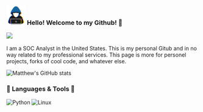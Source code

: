 ### <picture><img src = "https://github.com/0xAbdulKhalid/0xAbdulKhalid/raw/main/assets/mdImages/about_me.gif" width = 50px></picture> **Hello! Welcome to my Github! 👋**

![](https://komarev.com/ghpvc/?username=matthewoneil0)

I am a SOC Analyst in the United States. This is my personal Gitub and in no way related to my professional services. 
This page is more for personel projects, forks of cool code, and whatever else.

![Matthew's GitHub stats](https://github-readme-stats.vercel.app/api?username=matthewoneil0&show_icons=true&theme=vision-friendly-dark)

### :hammer: Languages & Tools :wrench:

![Python](https://img.shields.io/badge/Python%20-%2314354C.svg?style=for-the-badge&logo=python&logoColor=white)
![Linux](https://img.shields.io/badge/Linux-FCC624?style=for-the-badge&logo=linux&logoColor=black) 

